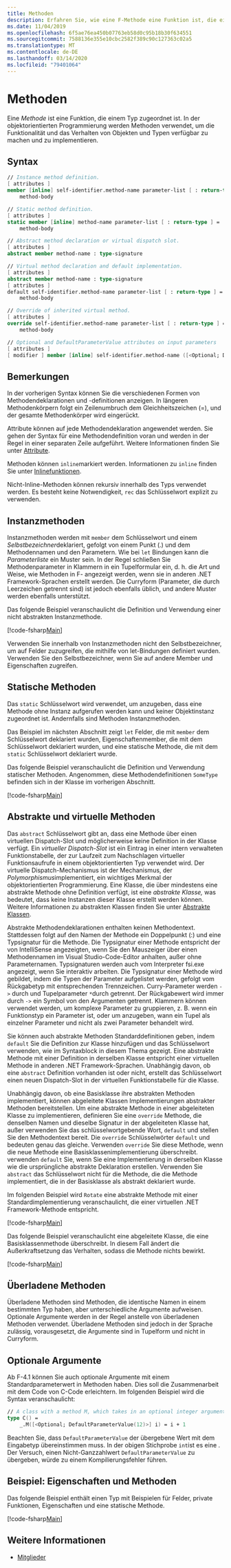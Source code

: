 ```yaml
---
title: Methoden
description: Erfahren Sie, wie eine F-Methode eine Funktion ist, die einem Typ zugeordnet ist, der zum Verfügbarmachen und Implementieren der Funktionalität und des Verhaltens von Objekten und Typen verwendet wird.
ms.date: 11/04/2019
ms.openlocfilehash: 6f5ae76ea450b07763eb58d0c95b18b30f634551
ms.sourcegitcommit: 7588136e355e10cbc2582f389c90c127363c02a5
ms.translationtype: MT
ms.contentlocale: de-DE
ms.lasthandoff: 03/14/2020
ms.locfileid: "79401064"
---
```

# <a name="methods"></a>Methoden

Eine *Methode* ist eine Funktion, die einem Typ zugeordnet ist. In der objektorientierten Programmierung werden Methoden verwendet, um die Funktionalität und das Verhalten von Objekten und Typen verfügbar zu machen und zu implementieren.

## <a name="syntax"></a>Syntax

```fsharp
// Instance method definition.
[ attributes ]
member [inline] self-identifier.method-name parameter-list [ : return-type ] =
    method-body

// Static method definition.
[ attributes ]
static member [inline] method-name parameter-list [ : return-type ] =
    method-body

// Abstract method declaration or virtual dispatch slot.
[ attributes ]
abstract member method-name : type-signature

// Virtual method declaration and default implementation.
[ attributes ]
abstract member method-name : type-signature
[ attributes ]
default self-identifier.method-name parameter-list [ : return-type ] =
    method-body

// Override of inherited virtual method.
[ attributes ]
override self-identifier.method-name parameter-list [ : return-type ] =
    method-body

// Optional and DefaultParameterValue attributes on input parameters
[ attributes ]
[ modifier ] member [inline] self-identifier.method-name ([<Optional; DefaultParameterValue( default-value )>] input) [ : return-type ]
```

## <a name="remarks"></a>Bemerkungen

In der vorherigen Syntax können Sie die verschiedenen Formen von Methodendeklarationen und -definitionen anzeigen. In längeren Methodenkörpern folgt ein Zeilenumbruch dem Gleichheitszeichen (=), und der gesamte Methodenkörper wird eingerückt.

Attribute können auf jede Methodendeklaration angewendet werden. Sie gehen der Syntax für eine Methodendefinition voran und werden in der Regel in einer separaten Zeile aufgeführt. Weitere Informationen finden Sie unter [Attribute](../attributes.md).

Methoden können `inline`markiert werden. Informationen zu `inline` finden Sie unter [Inlinefunktionen](../functions/inline-functions.md).

Nicht-Inline-Methoden können rekursiv innerhalb des Typs verwendet werden. Es besteht keine Notwendigkeit, `rec` das Schlüsselwort explizit zu verwenden.

## <a name="instance-methods"></a>Instanzmethoden

Instanzmethoden werden mit `member` dem Schlüsselwort und einem *Selbstbezeichner*deklariert, gefolgt von einem Punkt (.) und dem Methodennamen und den Parametern. Wie bei `let` Bindungen kann die *Parameterliste* ein Muster sein. In der Regel schließen Sie Methodenparameter in Klammern in ein Tupelformular ein, d. h. die Art und Weise, wie Methoden in F- angezeigt werden, wenn sie in anderen .NET Framework-Sprachen erstellt werden. Die Curryform (Parameter, die durch Leerzeichen getrennt sind) ist jedoch ebenfalls üblich, und andere Muster werden ebenfalls unterstützt.

Das folgende Beispiel veranschaulicht die Definition und Verwendung einer nicht abstrakten Instanzmethode.

[!code-fsharp[Main](~/samples/snippets/fsharp/lang-ref-1/snippet3401.fs)]

Verwenden Sie innerhalb von Instanzmethoden nicht den Selbstbezeichner, um auf Felder zuzugreifen, die mithilfe von let-Bindungen definiert wurden. Verwenden Sie den Selbstbezeichner, wenn Sie auf andere Member und Eigenschaften zugreifen.

## <a name="static-methods"></a>Statische Methoden

Das `static` Schlüsselwort wird verwendet, um anzugeben, dass eine Methode ohne Instanz aufgerufen werden kann und keiner Objektinstanz zugeordnet ist. Andernfalls sind Methoden Instanzmethoden.

Das Beispiel im nächsten Abschnitt zeigt `let` Felder, die mit `member` dem Schlüsselwort deklariert wurden, Eigenschaftenmember, die mit dem Schlüsselwort deklariert wurden, und eine statische Methode, die mit dem `static` Schlüsselwort deklariert wurde.

Das folgende Beispiel veranschaulicht die Definition und Verwendung statischer Methoden. Angenommen, diese Methodendefinitionen `SomeType` befinden sich in der Klasse im vorherigen Abschnitt.

[!code-fsharp[Main](~/samples/snippets/fsharp/lang-ref-1/snippet3402.fs)]

## <a name="abstract-and-virtual-methods"></a>Abstrakte und virtuelle Methoden

Das `abstract` Schlüsselwort gibt an, dass eine Methode über einen virtuellen Dispatch-Slot und möglicherweise keine Definition in der Klasse verfügt. Ein *virtueller Dispatch-Slot* ist ein Eintrag in einer intern verwalteten Funktionstabelle, der zur Laufzeit zum Nachschlagen virtueller Funktionsaufrufe in einem objektorientierten Typ verwendet wird. Der virtuelle Dispatch-Mechanismus ist der Mechanismus, der *Polymorphismus*implementiert, ein wichtiges Merkmal der objektorientierten Programmierung. Eine Klasse, die über mindestens eine abstrakte Methode ohne Definition verfügt, ist eine *abstrakte Klasse,* was bedeutet, dass keine Instanzen dieser Klasse erstellt werden können. Weitere Informationen zu abstrakten Klassen finden Sie unter [Abstrakte Klassen](../abstract-classes.md).

Abstrakte Methodendeklarationen enthalten keinen Methodentext. Stattdessen folgt auf den Namen der Methode ein Doppelpunkt (:) und eine Typsignatur für die Methode. Die Typsignatur einer Methode entspricht der von IntelliSense angezeigten, wenn Sie den Mauszeiger über einen Methodennamen im Visual Studio-Code-Editor anhalten, außer ohne Parameternamen. Typsignaturen werden auch vom Interpreter fsi.exe angezeigt, wenn Sie interaktiv arbeiten. Die Typsignatur einer Methode wird gebildet, indem die Typen der Parameter aufgelistet werden, gefolgt vom Rückgabetyp mit entsprechenden Trennzeichen. Curry-Parameter werden `->` durch und Tupelparameter `*`durch getrennt. Der Rückgabewert wird immer durch `->` ein Symbol von den Argumenten getrennt. Klammern können verwendet werden, um komplexe Parameter zu gruppieren, z. B. wenn ein Funktionstyp ein Parameter ist, oder um anzugeben, wann ein Tupel als einzelner Parameter und nicht als zwei Parameter behandelt wird.

Sie können auch abstrakte Methoden Standarddefinitionen geben, indem `default` Sie die Definition zur Klasse hinzufügen und das Schlüsselwort verwenden, wie im Syntaxblock in diesem Thema gezeigt. Eine abstrakte Methode mit einer Definition in derselben Klasse entspricht einer virtuellen Methode in anderen .NET Framework-Sprachen. Unabhängig davon, ob eine `abstract` Definition vorhanden ist oder nicht, erstellt das Schlüsselwort einen neuen Dispatch-Slot in der virtuellen Funktionstabelle für die Klasse.

Unabhängig davon, ob eine Basisklasse ihre abstrakten Methoden implementiert, können abgeleitete Klassen Implementierungen abstrakter Methoden bereitstellen. Um eine abstrakte Methode in einer abgeleiteten Klasse zu implementieren, definieren Sie eine `override` Methode, die denselben Namen und dieselbe Signatur in der abgeleiteten Klasse hat, außer verwenden Sie das schlüsselwortgebende Wort, `default` und stellen Sie den Methodentext bereit. Die `override` Schlüsselwörter `default` und bedeuten genau das gleiche. Verwenden `override` Sie diese Methode, wenn die neue Methode eine Basisklassenimplementierung überschreibt. verwenden `default` Sie, wenn Sie eine Implementierung in derselben Klasse wie die ursprüngliche abstrakte Deklaration erstellen. Verwenden Sie `abstract` das Schlüsselwort nicht für die Methode, die die Methode implementiert, die in der Basisklasse als abstrakt deklariert wurde.

Im folgenden Beispiel wird `Rotate` eine abstrakte Methode mit einer Standardimplementierung veranschaulicht, die einer virtuellen .NET Framework-Methode entspricht.

[!code-fsharp[Main](~/samples/snippets/fsharp/lang-ref-1/snippet3403.fs)]

Das folgende Beispiel veranschaulicht eine abgeleitete Klasse, die eine Basisklassenmethode überschreibt. In diesem Fall ändert die Außerkraftsetzung das Verhalten, sodass die Methode nichts bewirkt.

[!code-fsharp[Main](~/samples/snippets/fsharp/lang-ref-1/snippet3404.fs)]

## <a name="overloaded-methods"></a>Überladene Methoden

Überladene Methoden sind Methoden, die identische Namen in einem bestimmten Typ haben, aber unterschiedliche Argumente aufweisen. Optionale Argumente werden in der Regel anstelle von überladenen Methoden verwendet. Überladene Methoden sind jedoch in der Sprache zulässig, vorausgesetzt, die Argumente sind in Tupelform und nicht in Curryform.

## <a name="optional-arguments"></a>Optionale Argumente

Ab F-4.1 können Sie auch optionale Argumente mit einem Standardparameterwert in Methoden haben.  Dies soll die Zusammenarbeit mit dem Code von C-Code erleichtern.  Im folgenden Beispiel wird die Syntax veranschaulicht:

```fsharp
// A class with a method M, which takes in an optional integer argument.
type C() =
    _.M([<Optional; DefaultParameterValue(12)>] i) = i + 1
```

Beachten Sie, dass `DefaultParameterValue` der übergebene Wert mit dem Eingabetyp übereinstimmen muss.  In der obigen Stichprobe `int`ist es eine .  Der Versuch, einen Nicht-Ganzzahlwert `DefaultParameterValue` zu übergeben, würde zu einem Kompilierungsfehler führen.

## <a name="example-properties-and-methods"></a>Beispiel: Eigenschaften und Methoden

Das folgende Beispiel enthält einen Typ mit Beispielen für Felder, private Funktionen, Eigenschaften und eine statische Methode.

[!code-fsharp[Main](~/samples/snippets/fsharp/lang-ref-1/snippet3406.fs)]

## <a name="see-also"></a>Weitere Informationen

- [Mitglieder](index.md)
